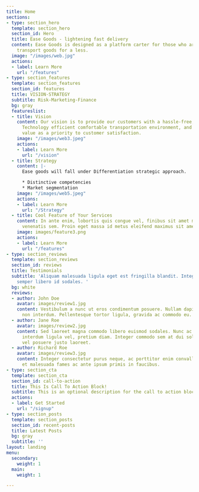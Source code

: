 ```yaml
---
title: Home
sections:
- type: section_hero
  template: section_hero
  section_id: Hero
  title: Ease Goods - lightening fast delivery
  content: Ease Goods is designed as a platform carter for those who are seeking to
    transport goods for a less.
  image: "/images/web.jpg"
  actions:
  - label: Learn More
    url: "/features"
- type: section_features
  template: section_features
  section_id: features
  title: VISION-STRATEGY
  subtitle: Risk-Marketing-Finance
  bg: gray
  featureslist:
  - title: Vision
    content: Our vision is to provide our customers with a hassle-free, Fast, Reliable,
      Technology efficient comfortable transportation environment, and also giving
      value as a priority to customer satisfaction.
    image: "/images/web3.jpeg"
    actions:
    - label: Learn More
      url: "/vision"
  - title: Strategy
    content: |-
      Ease goods will fall under Differentiation strategic approach.

      * Distinctive competencies
      * Market segmentation
    image: "/images/web5.jpeg"
    actions:
    - label: Learn More
      url: "/Strategy"
  - title: Cool Feature of Your Services
    content: In ante enim, lobortis quis congue vel, finibus sit amet mi. Aenean quis
      venenatis sem. Proin eget massa id metus eleifend maximus sit amet nec urna.
    image: images/feature3.png
    actions:
    - label: Learn More
      url: "/features"
- type: section_reviews
  template: section_reviews
  section_id: reviews
  title: Testimonials
  subtitle: 'Aliquam malesuada ligula eget est fringilla blandit. Integer finibus
    semper libero id sodales. '
  bg: white
  reviews:
  - author: John Doe
    avatar: images/review1.jpg
    content: Vestibulum a nunc ut eros condimentum posuere. Nullam dapibus quis nunc
      non interdum. Pellentesque tortor ligula, gravida ac commodo eu.
  - author: Jane Roe
    avatar: images/review2.jpg
    content: Sed laoreet magna commodo libero euismod sodales. Nunc ac libero convallis,
      interdum ligula vel, pretium diam. Integer commodo sem at dui sollicitudin,
      vel posuere justo laoreet.
  - author: Richard Roe
    avatar: images/review3.jpg
    content: Integer consectetur purus neque, ac porttitor enim convallis vitae. Interdum
      et malesuada fames ac ante ipsum primis in faucibus.
- type: section_cta
  template: section_cta
  section_id: call-to-action
  title: This Is Call To Action Block!
  subtitle: This is an optional description for the call to action block.
  actions:
  - label: Get Started
    url: "/signup"
- type: section_posts
  template: section_posts
  section_id: recent-posts
  title: Latest Posts
  bg: gray
  subtitle: ''
layout: landing
menu:
  secondary:
    weight: 1
  main:
    weight: 1

---
```

